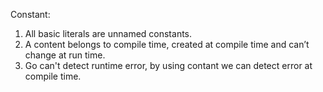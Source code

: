 Constant:
1. All basic literals are unnamed constants.
2. A content belongs to compile time, created at compile time and can’t change at run time.
3. Go can't detect runtime error, by using contant we can detect error at compile time.
